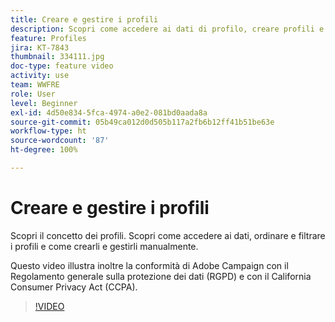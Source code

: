 ```yaml
---
title: Creare e gestire i profili
description: Scopri come accedere ai dati di profilo, creare profili e ordinare e filtrare le tue creazioni per facilitarne l’utilizzo. Scopri anche come essere conforme al Regolamento generale sulla protezione dei dati (GDPR) e al California Consumer Privacy Act (CCPA).
feature: Profiles
jira: KT-7843
thumbnail: 334111.jpg
doc-type: feature video
activity: use
team: WWFRE
role: User
level: Beginner
exl-id: 4d50e834-5fca-4974-a0e2-081bd0aada8a
source-git-commit: 05b49ca012d0d505b117a2fb6b12ff41b51be63e
workflow-type: ht
source-wordcount: '87'
ht-degree: 100%

---
```


# Creare e gestire i profili

Scopri il concetto dei profili. Scopri come accedere ai dati, ordinare e filtrare i profili e come crearli e gestirli manualmente.

Questo video illustra inoltre la conformità di Adobe Campaign con il Regolamento generale sulla protezione dei dati (RGPD) e con il California Consumer Privacy Act (CCPA).

>[!VIDEO](https://video.tv.adobe.com/v/334111?quality=12&learn=on)
